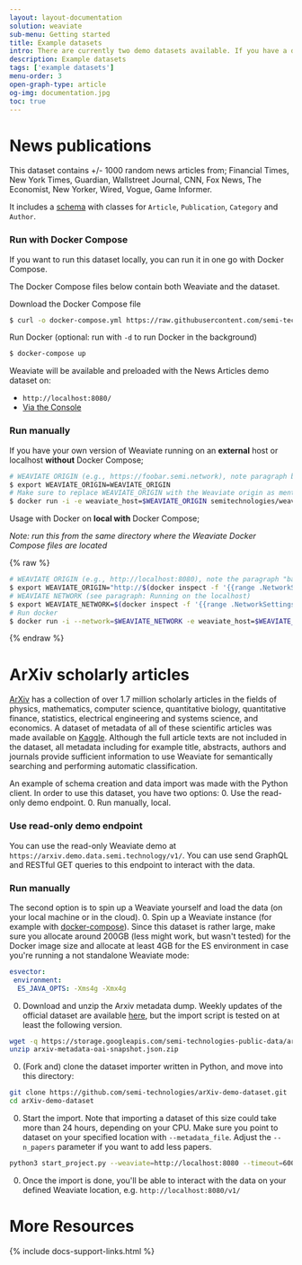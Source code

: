 ```yaml
---
layout: layout-documentation
solution: weaviate
sub-menu: Getting started
title: Example datasets
intro: There are currently two demo datasets available. If you have a dataset you want to add, please contact us, we're happy to help you setting it up.
description: Example datasets
tags: ['example datasets']
menu-order: 3
open-graph-type: article
og-img: documentation.jpg
toc: true
---
```


# News publications

This dataset contains +/- 1000 random news articles from; Financial Times, New York Times, Guardian, Wallstreet Journal, CNN, Fox News, The Economist, New Yorker, Wired, Vogue, Game Informer.

It includes a [schema](../how-tos/how-to-create-a-schema.html) with classes for `Article`, `Publication`, `Category` and `Author`. 

### Run with Docker Compose

If you want to run this dataset locally, you can run it in one go with Docker Compose.

The Docker Compose files below contain both Weaviate and the dataset.

Download the Docker Compose file

```bash
$ curl -o docker-compose.yml https://raw.githubusercontent.com/semi-technologies/DEMO-datasets/6cddc4e11e37bc5334fcfb29e78c7038306db60a/newspublications/docker-compose.yml
```

Run Docker (optional: run with `-d` to run Docker in the background)

```bash
$ docker-compose up
```

Weaviate will be available and preloaded with the News Articles demo dataset on:

- `http://localhost:8080/`
- [Via the Console](https://console.semi.technology/)

### Run manually

If you have your own version of Weaviate running on an **external** host or localhost **without** Docker Compose;

```bash
# WEAVIATE ORIGIN (e.g., https://foobar.semi.network), note paragraph basics for setting the local IP
$ export WEAVIATE_ORIGIN=WEAVIATE_ORIGIN
# Make sure to replace WEAVIATE_ORIGIN with the Weaviate origin as mentioned in the basics above
$ docker run -i -e weaviate_host=$WEAVIATE_ORIGIN semitechnologies/weaviate-demo-newspublications:0.23.2
```

Usage with Docker on **local with** Docker Compose;

_Note: run this from the same directory where the Weaviate Docker Compose files are located_

{% raw %}
```bash
# WEAVIATE ORIGIN (e.g., http://localhost:8080), note the paragraph "basics" for setting the local IP
$ export WEAVIATE_ORIGIN="http://$(docker inspect -f '{{range .NetworkSettings.Networks}}{{.IPAddress}}{{end}}' ${PWD##*/}_weaviate_1):8080"
# WEAVIATE NETWORK (see paragraph: Running on the localhost)
$ export WEAVIATE_NETWORK=$(docker inspect -f '{{range .NetworkSettings.Networks}}{{.NetworkID}}{{end}}' ${PWD##*/}_weaviate_1)
# Run docker
$ docker run -i --network=$WEAVIATE_NETWORK -e weaviate_host=$WEAVIATE_ORIGIN semitechnologies/weaviate-demo-newspublications:0.23.2
```
{% endraw %}

# ArXiv scholarly articles

[ArXiv](https://arxiv.org/) has a collection of over 1.7 million scholarly articles in the fields of physics, mathematics, computer science, quantitative biology, quantitative finance, statistics, electrical engineering and systems science, and economics. A dataset of metadata of all of these scientific articles was made available on [Kaggle](https://www.kaggle.com/Cornell-University/arxiv). Although the full article texts are not included in the dataset, all metadata including for example title, abstracts, authors and journals provide sufficient information to use Weaviate for semantically searching and performing automatic classification.

An example of schema creation and data import was made with the Python client. In order to use this dataset, you have two options: 
0. Use the read-only demo endpoint.
0. Run manually, local.

### Use read-only demo endpoint
You can use the read-only Weaviate demo at `https://arxiv.demo.data.semi.technology/v1/`. You can use send GraphQL and RESTful GET queries to this endpoint to interact with the data.
  
### Run manually
The second option is to spin up a Weaviate yourself and load the data (on your local machine or in the cloud).
0. Spin up a Weaviate instance (for example with [docker-compose](/developers/weaviate/current/getting-started/installation.html#docker-compose)). Since this dataset is rather large, make sure you allocate around 200GB (less might work, but wasn't tested) for the Docker image size and allocate at least 4GB for the ES environment in case you're running a not standalone Weaviate mode:
```yml
esvector:
 environment:
  ES_JAVA_OPTS: -Xms4g -Xmx4g
```
0. Download and unzip the Arxiv metadata dump. Weekly updates of the official dataset are available [here](https://www.kaggle.com/Cornell-University/arxiv), but the import script is tested on at least the following version.
```bash
wget -q https://storage.googleapis.com/semi-technologies-public-data/arxiv-metadata-oai-snapshot.json.zip
unzip arxiv-metadata-oai-snapshot.json.zip
```
0. (Fork and) clone the dataset importer written in Python, and move into this directory:
```bash
git clone https://github.com/semi-technologies/arXiv-demo-dataset.git
cd arXiv-demo-dataset
```
0. Start the import. Note that importing a dataset of this size could take more than 24 hours, depending on your CPU. Make sure you point to dataset on your specified location with `--metadata_file`. Adjust the `--n_papers` parameter if you want to add less papers.
```bash
python3 start_project.py --weaviate=http://localhost:8080 --timeout=600 --metadata_file=data/arxiv-metadata-oai-snapshot.json --batch-size=512 --n_papers=1800000
```
0. Once the import is done, you'll be able to interact with the data on your defined Weaviate location, e.g. `http://localhost:8080/v1/`

# More Resources

{% include docs-support-links.html %}